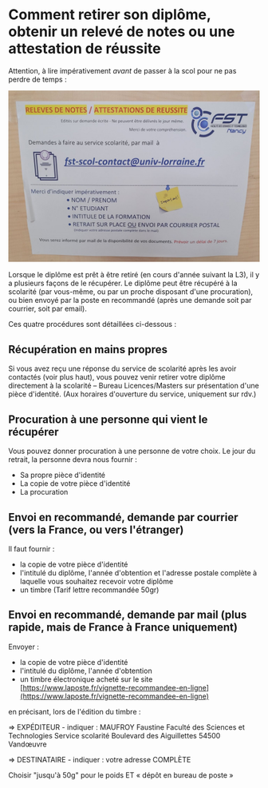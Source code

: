 Comment retirer son diplôme, obtenir un relevé de notes ou une attestation de réussite
==========================

Attention, à lire impérativement *avant* de passer à la scol pour ne pas perdre de temps :

![Informations diplomes](assets/bureau_licences_masters.jpg "Bureau des licences et masters")

Lorsque le diplôme est prêt à être retiré (en cours d'année suivant la L3), il y a plusieurs façons de le récupérer. Le diplôme peut être récupéré à la scolarité (par vous-même, ou par un proche disposant d'une procuration), ou bien envoyé par la poste en recommandé (après une demande soit par courrier, soit par email).

Ces quatre procédures sont détaillées ci-dessous :


Récupération en mains propres
---
 
Si vous avez reçu une réponse du service de scolarité après les avoir contactés (voir plus haut), vous pouvez venir retirer votre diplôme directement à la scolarité – Bureau Licences/Masters sur présentation d'une pièce d'identité.
(Aux horaires d'ouverture du service, uniquement sur rdv.)


Procuration à une personne qui vient le récupérer
---
 
Vous pouvez donner procuration à une personne de votre choix.
Le jour du retrait, la personne devra nous fournir : 
- Sa propre pièce d'identité
- La copie de votre pièce d'identité
- La procuration 
 
Envoi en recommandé, demande par courrier (vers la France, ou vers l'étranger)
---


Il faut fournir :
 
- la copie de votre pièce d'identité
- l'intitulé du diplôme, l'année d'obtention et l'adresse postale complète à laquelle vous souhaitez recevoir votre diplôme
- un timbre
 (Tarif lettre recommandée 50gr)


Envoi en recommandé, demande par mail (plus rapide, mais de France à France uniquement)
---

Envoyer :
 
- la copie de votre pièce d'identité
- l'intitulé du diplôme, l'année d'obtention
- un timbre électronique acheté sur le site  [https://www.laposte.fr/vignette-recommandee-en-ligne](https://www.laposte.fr/vignette-recommandee-en-ligne)

en précisant, lors de l'édition du timbre :
 
=> EXPÉDITEUR - indiquer :
MAUFROY Faustine
Faculté des Sciences et Technologies
Service scolarité
Boulevard des Aiguillettes
54500 Vandœuvre
 
=> DESTINATAIRE - indiquer :
votre adresse COMPLÈTE
 
Choisir "jusqu'à 50g" pour le poids ET « dépôt en bureau de poste »


 

